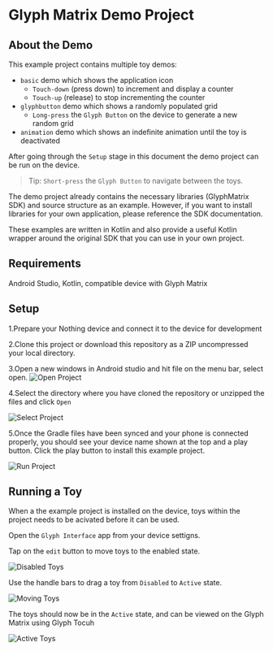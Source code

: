 Glyph Matrix Demo Project
====================



About the Demo
--------------
This example project contains multiple toy demos:
- `basic` demo which shows the application icon
    - `Touch-down` (press down) to increment and display a counter
    - `Touch-up` (release) to stop incrementing the counter
- `glyphbutton` demo which shows a randomly populated grid
    - `Long-press` the `Glyph Button` on the device to generate a new random grid
- `animation` demo which shows an indefinite animation until the toy is deactivated

After going through the `Setup` stage in this document the demo project can be run on the device.
> Tip: `Short-press` the `Glyph Button` to navigate between the toys.

The demo project already contains the necessary libraries (GlyphMatrix SDK) and source structure as an example. However, if you want to install libraries for your own application, please reference the SDK documentation.

These examples are written in Kotlin and also provide a useful Kotlin wrapper around the original SDK that you can use in your own project.


Requirements
--------------
Android Studio, Kotlin, compatible device with Glyph Matrix

Setup
-----------------------
1.Prepare your Nothing device and connect it to the device for development

2.Clone this project or download this repository as a ZIP uncompressed your local directory.

3.Open a new windows in Android studio and hit file on the menu bar, select open.
![Open Project](images/open.png)

4.Select the directory where you have cloned the repository or unzipped the files and click `Open`

![Select Project](images/select.png)


5.Once the Gradle files have been synced and your phone is connected properly, you should see your device name shown at the top and a play button. Click the play button to install this example project.

![Run Project](images/run.png)




Running a Toy
------------
When a the example project is installed on the device, toys within the project needs to be acivated before it can be used.

Open the `Glyph Interface` app from your device settigns.

Tap on the `edit` button to move toys to the enabled state.

![Disabled Toys](images/toy_carousoul.png)

Use the handle bars to drag a toy from `Disabled` to `Active` state.

![Moving Toys](images/toy_disable.png)

The toys should now be in the `Active` state, and can be viewed on the Glyph Matrix using Glyph Tocuh

![Active Toys](images/toy_active.png)

